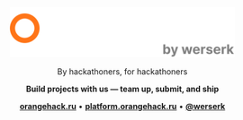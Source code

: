 <div align="center">

<img src="images/white.svg" alt="Orange Hack" width="400"/>

By hackathoners, for hackathoners

**Build projects with us — team up, submit, and ship**

<div align="center">

[**orangehack.ru**](https://orangehack.ru) • [**platform.orangehack.ru**](https://platform.orangehack.ru) • [**@werserk**](https://t.me/werserk)

</div>


